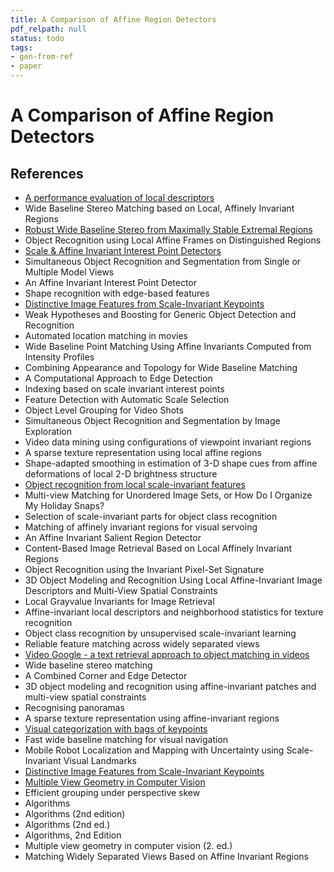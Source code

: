 ```yaml
---
title: A Comparison of Affine Region Detectors
pdf_relpath: null
status: todo
tags:
- gen-from-ref
- paper
---
```


# A Comparison of Affine Region Detectors

## References

- [A performance evaluation of local descriptors](./a-performance-evaluation-of-local-descriptors.md)
- Wide Baseline Stereo Matching based on Local, Affinely Invariant Regions
- [Robust Wide Baseline Stereo from Maximally Stable Extremal Regions](./robust-wide-baseline-stereo-from-maximally-stable-extremal-regions.md)
- Object Recognition using Local Affine Frames on Distinguished Regions
- [Scale & Affine Invariant Interest Point Detectors](./scale-affine-invariant-interest-point-detectors.md)
- Simultaneous Object Recognition and Segmentation from Single or Multiple Model Views
- An Affine Invariant Interest Point Detector
- Shape recognition with edge-based features
- [Distinctive Image Features from Scale-Invariant Keypoints](./distinctive-image-features-from-scale-invariant-keypoints.md)
- Weak Hypotheses and Boosting for Generic Object Detection and Recognition
- Automated location matching in movies
- Wide Baseline Point Matching Using Affine Invariants Computed from Intensity Profiles
- Combining Appearance and Topology for Wide Baseline Matching
- A Computational Approach to Edge Detection
- Indexing based on scale invariant interest points
- Feature Detection with Automatic Scale Selection
- Object Level Grouping for Video Shots
- Simultaneous Object Recognition and Segmentation by Image Exploration
- Video data mining using configurations of viewpoint invariant regions
- A sparse texture representation using local affine regions
- Shape-adapted smoothing in estimation of 3-D shape cues from affine deformations of local 2-D brightness structure
- [Object recognition from local scale-invariant features](./object-recognition-from-local-scale-invariant-features.md)
- Multi-view Matching for Unordered Image Sets, or How Do I Organize My Holiday Snaps?
- Selection of scale-invariant parts for object class recognition
- Matching of affinely invariant regions for visual servoing
- An Affine Invariant Salient Region Detector
- Content-Based Image Retrieval Based on Local Affinely Invariant Regions
- Object Recognition using the Invariant Pixel-Set Signature
- 3D Object Modeling and Recognition Using Local Affine-Invariant Image Descriptors and Multi-View Spatial Constraints
- Local Grayvalue Invariants for Image Retrieval
- Affine-invariant local descriptors and neighborhood statistics for texture recognition
- Object class recognition by unsupervised scale-invariant learning
- Reliable feature matching across widely separated views
- [Video Google - a text retrieval approach to object matching in videos](./video-google-a-text-retrieval-approach-to-object-matching-in-videos.md)
- Wide baseline stereo matching
- A Combined Corner and Edge Detector
- 3D object modeling and recognition using affine-invariant patches and multi-view spatial constraints
- Recognising panoramas
- A sparse texture representation using affine-invariant regions
- [Visual categorization with bags of keypoints](./visual-categorization-with-bags-of-keypoints.md)
- Fast wide baseline matching for visual navigation
- Mobile Robot Localization and Mapping with Uncertainty using Scale-Invariant Visual Landmarks
- [Distinctive Image Features from Scale-Invariant Keypoints](./distinctive-image-features-from-scale-invariant-keypoints.md)
- [Multiple View Geometry in Computer Vision](./multiple-view-geometry-in-computer-vision.md)
- Efficient grouping under perspective skew
- Algorithms
- Algorithms (2nd edition)
- Algorithms (2nd ed.)
- Algorithms, 2nd Edition
- Multiple view geometry in computer vision (2. ed.)
- Matching Widely Separated Views Based on Affine Invariant Regions
